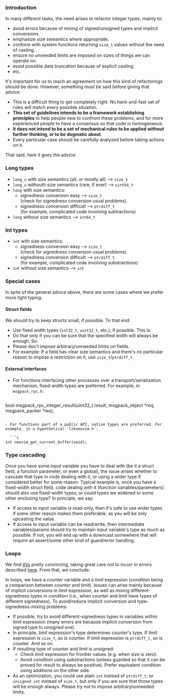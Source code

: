 ### Introduction
In many different tasks, the need arises to refactor integer types, mainly to:
- avoid errors because of mixing of signed/unsigned types and implicit conversions.
- emphasize size semantics where appropriate.
- conform with system functions returning `size_t` values without the need of casting. 
- ensure no unneeded limits are imposed on sizes of things we can operate on.
- avoid possible data truncation because of explicit casting.
- etc.

It's important for us to reach an agreement on how this kind of refactorings should be done.
However, something must be said before giving that advice: 

- This is a difficult thing to get completely right. No hard-and-fast set of rules will match every possible situation.
- **This set of guidelines intends to be a framework establishing principles** to help people new to confront these problems, and for more experienced people to have a consensus so that code is homogeneous. 
- **It does not intend to be a set of mechanical rules to be applied without further thinking, or to be dogmatic about**.
- Every particular case should be carefully analyzed before taking actions on it.

That said, here it goes the advice:

### Long types
- `long_u` with size semantics (all, or mostly all) --> `size_t`
- `long_u` withouth size semantics (rare, if ever) --> `uint64_t`
- `long` with size semantics:
    * signedness conversion easy --> `size_t` <br/>
       (check for signedness conversion usual problems).
    * signedness conversion difficult --> `ptrdiff_t`  <br/>
       (for example, complicated code involving subtractions)
- `long` without size semantics --> `int64_t`

### Int types
- `int` with size semantics:
    * signedness conversion easy --> `size_t` <br/>
       (check for signedness conversion usual problems).
    * signedness conversion difficult --> `ptrdiff_t` <br/>
       (for example, complicated code involving substractions) 
- `int` without size semantics --> `int`

### Special cases
In spite of the general advice above, there are some cases where we prefer more tight typing.

#### Struct fields
We should try to keep structs small, if possible. To that end:
- Use fixed width types (`int32_t`, `uint32_t`, etc.), if possible. This is:
- Do that only if you can be sure that the specified width will always be enough. So:
- Please don't impose arbitrary/unneeded limits on fields. 
- For example: If a field has clear size semantics and there's no particular reason to impose a restriction on it, use `size_t`/`ptrdiff_t`.

#### External interfaces
- For functions interfacing other processes over a transport/serialization mechanism, fixed-width types are preferred. For example, in `msgpack_rpc.h`:

  ```c
bool msgpack_rpc_integer_result(uint32_t result,
                                msgpack_object *req,
                                msgpack_packer *res);
```

- For functions part of a public API, native types are preferred. For example, in a hypothetical `libneovim.h`:

  ```c
int neovim_get_current_buffer(void);
```

### Type cascading
Once you have some input variable you have to deal with (be it a struct field, a function parameter, or even a global), the issue arises whether to cascade that type in code dealing with it, or using a wider type if considered better for some reason. Typical example is, once you have a fixed-width struct field, code dealing with it (function variables/parameters) should also use fixed-width types, or could types we widened to some other enclosing type? In principle, we say:
- If access to input variable is read-only, then it's safe to use wider types if some other reason makes them preferable, as you will be only upcasting the value.
- If access to input variable can be read/write, then intermediate variables/params should try to maintain input variable's type as much as possible. If not, you will end up with a downcast somewhere that will require an assert/some other kind of guard/error handling.

### Loops
We find [this](http://gustedt.wordpress.com/2013/07/15/a-praise-of-size_t-and-other-unsigned-types/) pretty convincing, taking great care not to incurr in errors described [here](http://www.eschertech.com/articles/items/art100407.html). From that, we conclude:

In loops, we have a *counter* variable and a *limit* expression (*condition* being a comparison between *counter* and *limit*). Issues can arise mainly because of implicit conversions in *limit* expression, as well as mixing different-signedness types in *condition* (i.e., when *counter* and *limit* have types of different signedness). To avoid/reduce implicit conversion and type-signedness-mixing problems:

- If possible, try to avoid different-signedness types in variables within *limit* expression (many errors are because implicit conversion from signed type to unsigned one).
- In principle, *limit* expression's type determines *counter*'s type. If *limit* expression is `size_t`, so is counter. If *limit* expression is `ptrdiff_t`, so is counter. And so on.
- If resulting type of *counter* and *limit* is unsigned:
    * Check *limit* expression  for frontier values (e.g. when size is zero).
    * Avoid *condition* using substractions (unless guarded so that it can be proved for result to always be positive). Prefer equivalent condition using additions on the other side.
- As an optimization, you could use plain `int` instead of `ptrdiff_t`, or `unsigned int` instead of `size_t`, but only if you are sure that those types will be enough always. Please try not to impose arbitrary/unneeded limits.